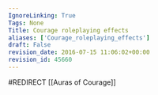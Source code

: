 ```yaml
---
IgnoreLinking: True
Tags: None
Title: Courage roleplaying effects
aliases: ['Courage_roleplaying_effects']
draft: False
revision_date: 2016-07-15 11:06:02+00:00
revision_id: 45660
---
```


#REDIRECT [[Auras of Courage]]